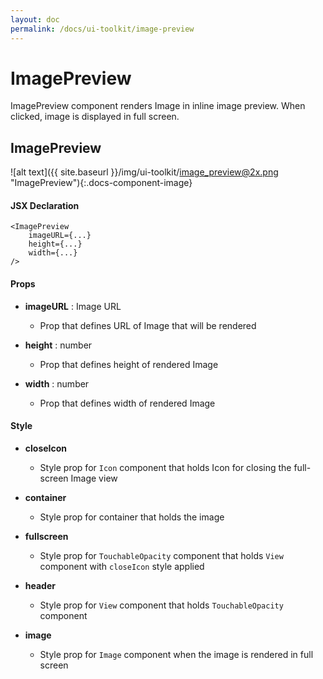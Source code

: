 ```yaml
---
layout: doc
permalink: /docs/ui-toolkit/image-preview
---
```


# ImagePreview

ImagePreview component renders Image in inline image preview. When clicked, image is displayed in full screen.  

## ImagePreview
![alt text]({{ site.baseurl }}/img/ui-toolkit/image_preview@2x.png "ImagePreview"){:.docs-component-image}

#### JSX Declaration
```JSX
<ImagePreview
    imageURL={...}
    height={...}
    width={...}
/>
```

#### Props

* **imageURL** : Image URL  
  - Prop that defines URL of Image that will be rendered 

* **height** : number  
  - Prop that defines height of rendered Image

* **width** : number  
  - Prop that defines width of rendered Image 
  
#### Style

* **closeIcon**
  - Style prop for `Icon` component that holds Icon for closing the full-screen Image view

* **container** 
  - Style prop for container that holds the image

* **fullscreen**
  - Style prop for `TouchableOpacity` component that holds `View` component with `closeIcon` style applied
  
* **header** 
  - Style prop for `View` component that holds `TouchableOpacity` component 

* **image** 
  - Style prop for `Image` component when the image is rendered in full screen 
